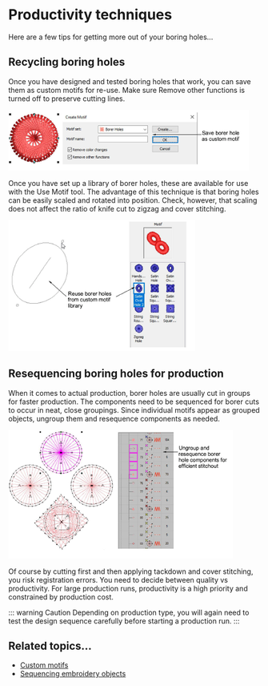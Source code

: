 # Productivity techniques

Here are a few tips for getting more out of your boring holes...

## Recycling boring holes

Once you have designed and tested boring holes that work, you can save them as custom motifs for re-use. Make sure Remove other functions is turned off to preserve cutting lines.

![mixed00057.png](assets/mixed00057.png)

Once you have set up a library of borer holes, these are available for use with the Use Motif tool. The advantage of this technique is that boring holes can be easily scaled and rotated into position. Check, however, that scaling does not affect the ratio of knife cut to zigzag and cover stitching.

![mixed00060.png](assets/mixed00060.png)

## Resequencing boring holes for production

When it comes to actual production, borer holes are usually cut in groups for faster production. The components need to be sequenced for borer cuts to occur in neat, close groupings. Since individual motifs appear as grouped objects, ungroup them and resequence components as needed.

![ResequenceBorerHoles.png](assets/ResequenceBorerHoles.png)

Of course by cutting first and then applying tackdown and cover stitching, you risk registration errors. You need to decide between quality vs productivity. For large production runs, productivity is a high priority and constrained by production cost.

::: warning Caution
Depending on production type, you will again need to test the design sequence carefully before starting a production run.
:::

## Related topics...

- [Custom motifs](../../Decorative/motifs/Custom_motifs)
- [Sequencing embroidery objects](../../Modifying/combine/Sequencing_embroidery_objects)
